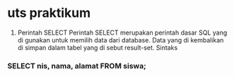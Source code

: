 # uts praktikum





1. Perintah SELECT
  Perintah SELECT merupakan perintah dasar SQL yang di gunakan untuk memilih data dari database. Data yang di kembalikan di simpan dalam tabel yang di sebut result-set.
Sintaks
### SELECT nis, nama, alamat FROM siswa;
